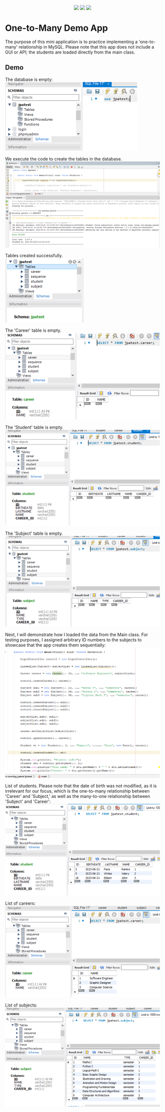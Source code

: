 <div align="center">
    <img src="https://img.shields.io/badge/Java-007396?logo=java&logoColor=FFFFFF&style=for-the-badge" />
    <img src="https://img.shields.io/badge/EclipseLink-2C2255?logo=eclipse&logoColor=FFFFFF&style=for-the-badge" />
    <img src="https://img.shields.io/badge/MySQL-4479A1?logo=mysql&logoColor=FFFFFF&style=for-the-badge" />
</div> 

# One-to-Many Demo App

The purpose of this mini application is to practice implementing a 'one-to-many' relationship in MySQL. Please note that this app does not include a GUI or API; the students are loaded directly from the main class.

## Demo

The database is empty:
<br>
![empty-database](img/1-mysql-database-empty.PNG)
<br>

We execute the code to create the tables in the database.
![run-code](img/2-run-the-code-to-create-tables.PNG)
<br>

Tables created successfully.
<br>
![tables created succesfully](img/3-tables-created.PNG)
<br>

The 'Career' table is empty.
<br>
![empty-career-table](img/4-empty-career-table.PNG)
<br>

The 'Student' table is empty.
<br>
![empty-student-table](img/5-empty-student-table.PNG)
<br>

The 'Subject' table is empty.
<br>
![empty-subject-table](img/6-empty-subject-table.PNG)
<br>

Next, I will demonstrate how I loaded the data from the Main class. For testing purposes, I assigned arbitrary ID numbers to the subjects to showcase that the app creates them sequentially:
<br>
![adding-the-first-student](img/7-adding-the-first-student.PNG)
<br>

List of students. Please note that the date of birth was not modified, as it is irrelevant for our focus, which is the one-to-many relationship between 'Career' and 'Subject,' as well as the many-to-one relationship between 'Subject' and 'Career':
<br>
![students-list](img/9-students-list-mysql.PNG)
<br>

List of careers:
<br>
![careers-list](img/8-careers-list-mysql.PNG)
<br>

List of subjects:
<br>
![subjects-list](img/10-subjects-list-mysql.PNG)
<br>

